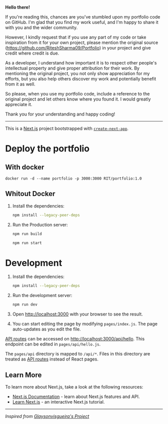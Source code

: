 **Hello there!**

If you're reading this, chances are you've stumbled upon my portfolio code on GitHub. I'm glad that you find my work useful, and I'm happy to share it with you and the wider community.

However, I kindly request that if you use any part of my code or take inspiration from it for your own project, please mention the original source (https://github.com/RiteshSharma09/Portfolio) in your project and give credit where credit is due.

As a developer, I understand how important it is to respect other people's intellectual property and give proper attribution for their work. By mentioning the original project, you not only show appreciation for my efforts, but you also help others discover my work and potentially benefit from it as well.

So please, when you use my portfolio code, include a reference to the original project and let others know where you found it. I would greatly appreciate it.

Thank you for your understanding and happy coding!

---

This is a [Next.js](https://nextjs.org/) project bootstrapped with [`create-next-app`](https://github.com/vercel/next.js/tree/canary/packages/create-next-app).

# Deploy the portfolio

## With docker

```shell
docker run -d --name portfolio -p 3000:3000 RIT/portfolio:1.0
```

## Whitout Docker

1. Install the dependencies:

    ```bash
    npm install --legacy-peer-deps
    ```

2. Run the Production server:

    ```bash
    npm run build
    ```

    ```bash
    npm run start
    ```
# Development

1. Install the dependencies:

    ```bash
    npm install --legacy-peer-deps
    ```

2. Run the development server:

    ```bash
    npm run dev
    ```

3. Open [http://localhost:3000](http://localhost:3000) with your browser to see the result.

4. You can start editing the page by modifying `pages/index.js`. The page auto-updates as you edit the file.

[API routes](https://nextjs.org/docs/api-routes/introduction) can be accessed on [http://localhost:3000/api/hello](http://localhost:3000/api/hello). This endpoint can be edited in `pages/api/hello.js`.

The `pages/api` directory is mapped to `/api/*`. Files in this directory are treated as [API routes](https://nextjs.org/docs/api-routes/introduction) instead of React pages.

## Learn More

To learn more about Next.js, take a look at the following resources:

- [Next.js Documentation](https://nextjs.org/docs) - learn about Next.js features and API.
- [Learn Next.js](https://nextjs.org/learn) - an interactive Next.js tutorial.

---

*Inspired from [Glaysonvisgueira's Project](https://github.com/Glaysonvisgueira/glaysonvisgueira_next-js)*